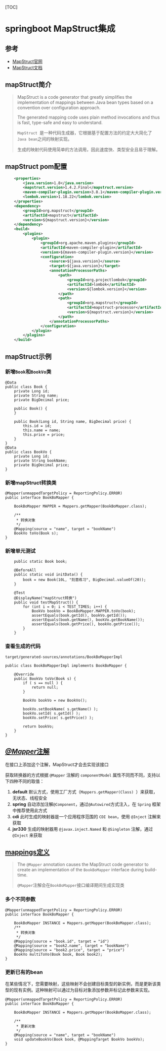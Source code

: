 [TOC]

# springboot MapStruct集成

## 参考

- [MapStruct官网](https://mapstruct.org/)
- [MapStruct文档](https://mapstruct.org/documentation/stable/reference/html/#configuration-options)



## mapStruct简介

> MapStruct is a code generator that greatly simplifies the implementation of mappings between Java bean types based on a convention over configuration approach.
>
> The generated mapping code uses plain method invocations and thus is fast, type-safe and easy to understand.
>
> `MapStruct `是一种代码生成器，它根据基于配置方法的约定大大简化了`Java bean`之间的映射实现。
>
> 生成的映射代码使用简单的方法调用，因此速度快、类型安全且易于理解。

## mapStruct pom配置

```xml
    <properties>
        <java.version>1.8</java.version>
        <mapstruct.version>1.4.2.Final</mapstruct.version>
        <maven-compiler-plugin.version>3.8.1</maven-compiler-plugin.version>
        <lombok.version>1.18.22</lombok.version>
    </properties>
    <dependency>
        <groupId>org.mapstruct</groupId>
        <artifactId>mapstruct</artifactId>
        <version>${mapstruct.version}</version>
    </dependency>
    <build>
        <plugins>
            <plugin>
                <groupId>org.apache.maven.plugins</groupId>
                <artifactId>maven-compiler-plugin</artifactId>
                <version>${maven-compiler-plugin.version}</version>
                <configuration>
                    <source>${java.version}</source>
                    <target>${java.version}</target>
                    <annotationProcessorPaths>
                        <path>
                            <groupId>org.projectlombok</groupId>
                            <artifactId>lombok</artifactId>
                            <version>${lombok.version}</version>
                        </path>
                        <path>
                            <groupId>org.mapstruct</groupId>
                            <artifactId>mapstruct-processor</artifactId>
                            <version>${mapstruct.version}</version>
                        </path>
                    </annotationProcessorPaths>
                </configuration>
            </plugin>
        </plugins>
    </build>
```

## mapStruct示例

### 新增`Book`和`BookVo`类

```
@Data
public class Book {
    private Long id;
    private String name;
    private BigDecimal price;

    public Book() {
    }

    public Book(Long id, String name, BigDecimal price) {
        this.id = id;
        this.name = name;
        this.price = price;
    }
}
@Data
public class BookVo {
    private Long id;
    private String bookName;
    private BigDecimal price;
}
```

### 新增mapStruct转换类

```
@Mapper(unmappedTargetPolicy = ReportingPolicy.ERROR)
public interface BookBoMapper {

    BookBoMapper MAPPER = Mappers.getMapper(BookBoMapper.class);

    /**
     * 转换对象
     */
    @Mapping(source = "name", target = "bookName")
    BookVo toVo(Book s);
}
```

### 新增单元测试

```
    public static Book book;

    @BeforeAll
    public static void initData() {
        book = new Book(10L, "刻意练习", BigDecimal.valueOf(20));
    }

    @Test
    @DisplayName("mapStruct转换")
    public void testMapStruct() {
        for (int i = 0; i < TEST_TIMES; i++) {
            BookVo bookVo = BookBoMapper.MAPPER.toVo(book);
            assertEquals(book.getId(), bookVo.getId());
            assertEquals(book.getName(), bookVo.getBookName());
            assertEquals(book.getPrice(), bookVo.getPrice());
        }
    }
```

### 查看生成的代码

`target/generated-sources/annotations/BookBoMapperImpl`

```
public class BookBoMapperImpl implements BookBoMapper {

    @Override
    public BookVo toVo(Book s) {
        if ( s == null ) {
            return null;
        }

        BookVo bookVo = new BookVo();

        bookVo.setBookName( s.getName() );
        bookVo.setId( s.getId() );
        bookVo.setPrice( s.getPrice() );

        return bookVo;
    }
}
```

## [*@Mapper*注解](https://mapstruct.org/documentation/stable/reference/html/#retrieving-mapper)

在接口上添加这个注解，MapStruct才会去实现该接口

获取转换器的方式根据 `@Mapper` 注解的 `componentModel` 属性不同而不同，支持以下四种不同的取值：

1. **default** 默认方式，使用工厂方式（`Mappers.getMapper(Class) `）来获取，无状态、线程安全
2. **spring** 自动添加注解`@Component`，通过`@Autowired`方式注入，在 `Spring` 框架中推荐使用此方式
3. **cdi** 此时生成的映射器是一个应用程序范围的 `CDI bean`，使用 `@Inject` 注解来获取
4. **jsr330** 生成的映射器用 `@javax.inject.Named` 和 `@Singleton` 注解，通过 `@Inject` 来获取




## [mappings定义](https://mapstruct.org/documentation/stable/reference/html/#basic-mappings)

> The `@Mapper` annotation causes the MapStruct code generator to create an implementation of the `BookBoMapper` interface during build-time.
>
> `@Mapper`注解会在`BookBoMapper`接口编译期间生成实现类

### 多个不同参数

```
@Mapper(unmappedTargetPolicy = ReportingPolicy.ERROR)
public interface BookBoMapper {

    BookBoMapper INSTANCE = Mappers.getMapper(BookBoMapper.class);
    /**
     * 转换对象
     */
    @Mapping(source = "book.id", target = "id")
    @Mapping(source = "book2.name", target = "bookName")
    @Mapping(source = "book2.price", target = "price")
    BookVo multiToVo(Book book, Book book2);
}
```

### 更新已有的bean

在某些情况下，您需要映射，这些映射不会创建目标类型的新实例，而是更新该类型的现有实例。这种映射可以通过为目标对象添加参数并标记此参数来实现。

```
@Mapper(unmappedTargetPolicy = ReportingPolicy.ERROR)
public interface BookBoMapper {

    BookBoMapper INSTANCE = Mappers.getMapper(BookBoMapper.class);

    /**
     * 更新对象
     */
    @Mapping(source = "name", target = "bookName")
    void updateBookVo(Book book, @MappingTarget BookVo bookVo);
}
```

